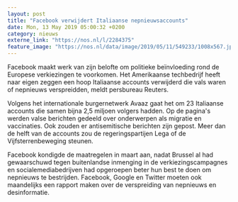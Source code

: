 ```yaml
---
layout: post
title: "Facebook verwijdert Italiaanse nepnieuwsaccounts"
date: Mon, 13 May 2019 05:00:32 +0200
category: nieuws
externe_link: "https://nos.nl/l/2284375"
feature_image: "https://nos.nl/data/image/2019/05/11/549233/1008x567.jpg"
---
```


<p>Facebook maakt werk van zijn belofte om politieke beïnvloeding rond de Europese verkiezingen te voorkomen. Het Amerikaanse techbedrijf heeft naar eigen zeggen een hoop Italiaanse accounts verwijderd die vals waren of nepnieuws verspreidden, meldt persbureau Reuters.</p>
<p>Volgens het internationale burgernetwerk Avaaz gaat het om 23 Italiaanse accounts die samen bijna 2,5 miljoen volgers hadden. Op de pagina's werden valse berichten gedeeld over onderwerpen als migratie en vaccinaties. Ook zouden er antisemitische berichten zijn gepost. Meer dan de helft van de accounts zou de regeringspartijen Lega of de Vijfsterrenbeweging steunen.</p>
<p>Facebook kondigde de maatregelen in maart aan, nadat Brussel al had gewaarschuwd tegen buitenlandse inmenging in de verkiezingscampagnes en socialemediabedrijven had opgeroepen beter hun best te doen om nepnieuws te bestrijden. Facebook, Google en Twitter moeten ook maandelijks een rapport maken over de verspreiding van nepnieuws en desinformatie.</p>
